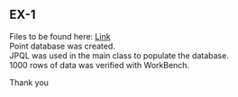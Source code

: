 ## EX-1

Files to be found here: [Link](https://github.com/MivleDK/3semFlow1Week1/tree/master/Week1Day2-EX1/src/main/java/entity)  
Point database was created.  
JPQL was used in the main class to populate the database.  
1000 rows of data was verified with WorkBench.  
  
Thank you
